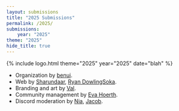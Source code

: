 ```yaml
---
layout: submissions
title: "2025 Submissions"
permalink: /2025/
submissions:
    year: "2025"
theme: "2025"
hide_title: true
---
```


{% include logo.html theme="2025" year="2025" date="blah" %}

* Organization by [benui](https://benui.ca/).
* Web by [Sharundaar](https://twitter.com/Sharundaar/), [Ryan DowlingSoka](https://ryandowlingsoka.com/).
* Branding and art by [Val](https://www.friendlyhello.com/).
* Community management by [Eva Hoerth](https://twitter.com/downtohoerth).
* Discord moderation by [Nia](https://www.linkedin.com/in/niawearn/), [Jacob](https://twitter.com/_meloki).
